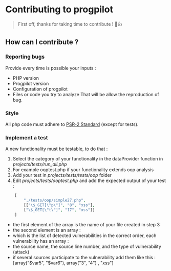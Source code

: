 # Contributing to progpilot
> First off, thanks for taking time to contribute ! :tada::+1:

## How can I contribute ?

### Reporting bugs
Provide every time is possible your inputs :
- PHP version
- Progpilot version
- Configuration of progpilot
- Files or code you try to analyze
That will be allow the reproduction of bug.

### Style
All php code must adhere to [PSR-2 Standard](https://www.php-fig.org/psr/psr-2/) (except for tests).

### Implement a test
A new functionality must be testable, to do that :
1. Select the category of your functionality in the dataProvider function in *projects/tests/run_all.php*
2. For example ooptest.php if your functionality extends oop analysis
3. Add your test in *projects/tests/tests/oop* folder 
4. Edit *projects/tests/ooptest.php* and add the expected output of your test :
```php
    [
        "./tests/oop/simple27.php",
        [["\$_GET[\"p\"]", "8", "xss"],
        ["\$_GET[\"t\"]", "17", "xss"]]
    ]
```

- the first element of the array is the name of your file created in step 3
- the second element is an array :
 - which is the list of detected vulnerabilities in the correct order, each vulnerability has an array :
  - the source name, the source line number, and the type of vulnerability (attack)
  - if several sources participate to the vulnerability add them like this : [array("\$var5", "\$var6"), array("3", "4") , "xss"]
